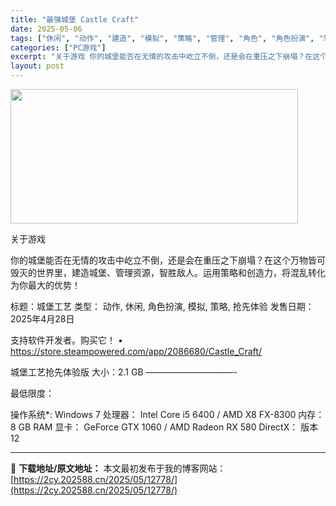 ```yaml
---
title: "最强城堡 Castle Craft"
date: 2025-05-06
tags: ["休闲", "动作", "建造", "模拟", "策略", "管理", "角色", "角色扮演", "软件"]
categories: ["PC游戏"]
excerpt: "关于游戏 你的城堡能否在无情的攻击中屹立不倒，还是会在重压之下崩塌？在这个万物皆可毁灭的世界里，建造城堡、管理资源，智胜敌人。运用策略和创造力，将混乱转化为你最大的优势！ 标题：城堡工艺 类型： 动作, 休闲, 角色扮演, 模拟, 策略, 抢先体验 发售日期：2025年4月28日 支持软件开发者。购&hellip;"
layout: post
---
```


<img class="aligncenter size-full wp-image-12780" src="https://2cy.202588.cn/wp-content/uploads/2025/05/2025050615210175.webp" alt="" width="460" height="215" />

关于游戏

你的城堡能否在无情的攻击中屹立不倒，还是会在重压之下崩塌？在这个万物皆可毁灭的世界里，建造城堡、管理资源，智胜敌人。运用策略和创造力，将混乱转化为你最大的优势！

标题：城堡工艺
类型： 动作, 休闲, 角色扮演, 模拟, 策略, 抢先体验
发售日期：2025年4月28日

支持软件开发者。购买它！
• https://store.steampowered.com/app/2086680/Castle_Craft/

城堡工艺抢先体验版
大小：2.1 GB
——————————-

最低限度：

操作系统*: Windows 7
处理器： Intel Core i5 6400 / AMD X8 FX-8300
内存： 8 GB RAM
显卡： GeForce GTX 1060 / AMD Radeon RX 580
DirectX： 版本 12

---
📖 **下载地址/原文地址：** 本文最初发布于我的博客网站：[https://2cy.202588.cn/2025/05/12778/](https://2cy.202588.cn/2025/05/12778/)
